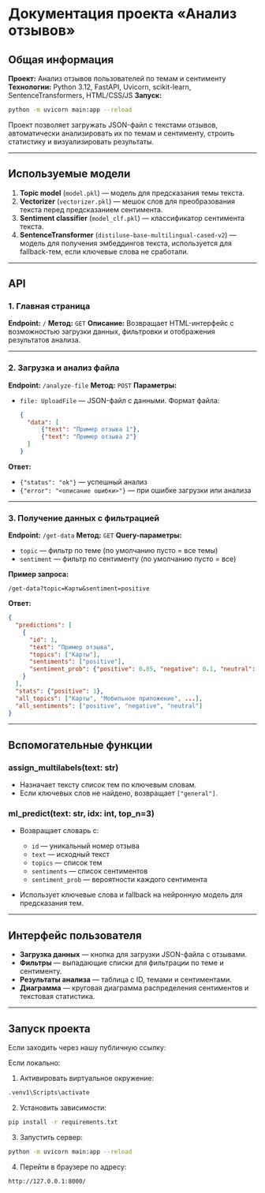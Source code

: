 # Документация проекта «Анализ отзывов»

## Общая информация

**Проект:** Анализ отзывов пользователей по темам и сентименту
**Технологии:** Python 3.12, FastAPI, Uvicorn, scikit-learn, SentenceTransformers, HTML/CSS/JS
**Запуск:**

```bash
python -m uvicorn main:app --reload
```

Проект позволяет загружать JSON-файл с текстами отзывов, автоматически анализировать их по темам и сентименту, строить статистику и визуализировать результаты.

---

## Используемые модели

1. **Topic model** (`model.pkl`) — модель для предсказания темы текста.
2. **Vectorizer** (`vectorizer.pkl`) — мешок слов для преобразования текста перед предсказанием сентимента.
3. **Sentiment classifier** (`model_clf.pkl`) — классификатор сентимента текста.
4. **SentenceTransformer** (`distiluse-base-multilingual-cased-v2`) — модель для получения эмбеддингов текста, используется для fallback-тем, если ключевые слова не сработали.

---

## API

### 1. Главная страница

**Endpoint:** `/`
**Метод:** `GET`
**Описание:** Возвращает HTML-интерфейс с возможностью загрузки данных, фильтровки и отображения результатов анализа.

---

### 2. Загрузка и анализ файла

**Endpoint:** `/analyze-file`
**Метод:** `POST`
**Параметры:**

* `file: UploadFile` — JSON-файл с данными.
  Формат файла:

  ```json
  {
    "data": [
        {"text": "Пример отзыва 1"},
        {"text": "Пример отзыва 2"}
    ]
  }
  ```

**Ответ:**

* `{"status": "ok"}` — успешный анализ
* `{"error": "<описание ошибки>"}` — при ошибке загрузки или анализа

---

### 3. Получение данных с фильтрацией

**Endpoint:** `/get-data`
**Метод:** `GET`
**Query-параметры:**

* `topic` — фильтр по теме (по умолчанию пусто = все темы)
* `sentiment` — фильтр по сентименту (по умолчанию пусто = все)

**Пример запроса:**

```
/get-data?topic=Карты&sentiment=positive
```

**Ответ:**

```json
{
  "predictions": [
    {
      "id": 1,
      "text": "Пример отзыва",
      "topics": ["Карты"],
      "sentiments": ["positive"],
      "sentiment_prob": {"positive": 0.85, "negative": 0.1, "neutral": 0.05}
    }
  ],
  "stats": {"positive": 1},
  "all_topics": ["Карты", "Мобильное приложение", ...],
  "all_sentiments": ["positive", "negative", "neutral"]
}
```

---

## Вспомогательные функции

### assign_multilabels(text: str)

* Назначает тексту список тем по ключевым словам.
* Если ключевых слов не найдено, возвращает `["general"]`.

### ml_predict(text: str, idx: int, top_n=3)

* Возвращает словарь с:

  * `id` — уникальный номер отзыва
  * `text` — исходный текст
  * `topics` — список тем
  * `sentiments` — список сентиментов
  * `sentiment_prob` — вероятности каждого сентимента
* Использует ключевые слова и fallback на нейронную модель для предсказания тем.

---

## Интерфейс пользователя

* **Загрузка данных** — кнопка для загрузки JSON-файла с отзывами.
* **Фильтры** — выпадающие списки для фильтрации по теме и сентименту.
* **Результаты анализа** — таблица с ID, темами и сентиментами.
* **Диаграмма** — круговая диаграмма распределения сентиментов и текстовая статистика.

---

## Запуск проекта
Если заходить через нашу публичную ссылку:

Если локально:
1. Активировать виртуальное окружение:

```bash
.venv1\Scripts\activate
```

2. Установить зависимости:

```bash
pip install -r requirements.txt
```



3. Запустить сервер:

```bash
python -m uvicorn main:app --reload
```

4. Перейти в браузере по адресу:

```
http://127.0.0.1:8000/
```



